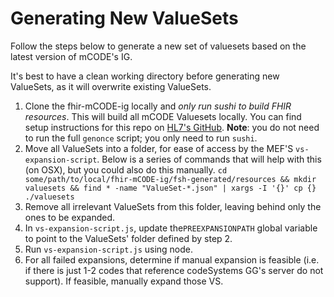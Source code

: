 # Generating New ValueSets

Follow the steps below to generate a new set of valuesets based on the latest version of mCODE's IG.

It's best to have a clean working directory before generating new ValueSets, as it will overwrite existing ValueSets.

1. Clone the fhir-mCODE-ig locally and _only run sushi to build FHIR resources_. This will build all mCODE Valuesets locally. You can find setup instructions for this repo on [HL7's GitHub](https://github.com/HL7/fhir-mCODE-ig). **Note**: you do not need to run the full `genonce` script; you only need to run `sushi`.
2. Move all ValueSets into a folder, for ease of access by the MEF'S `vs-expansion-script`. Below is a series of commands that will help with this (on OSX), but you could also do this manually.
   `cd some/path/to/local/fhir-mCODE-ig/fsh-generated/resources && mkdir valuesets && find * -name "ValueSet-*.json" | xargs -I '{}' cp {} ./valuesets`
3. Remove all irrelevant ValueSets from this folder, leaving behind only the ones to be expanded.
4. In `vs-expansion-script.js`, update the`PREEXPANSIONPATH` global variable to point to the ValueSets' folder defined by step 2.
5. Run `vs-expansion-script.js` using node.
6. For all failed expansions, determine if manual expansion is feasible (i.e. if there is just 1-2 codes that reference codeSystems GG's server do not support). If feasible, manually expand those VS.
